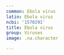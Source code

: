 ```yaml
---
common: Ebola virus
latin: Ebola virus
ncbi: '1570291'
title: Ebola virus
group: Viruses
image: .na.character

---
```

